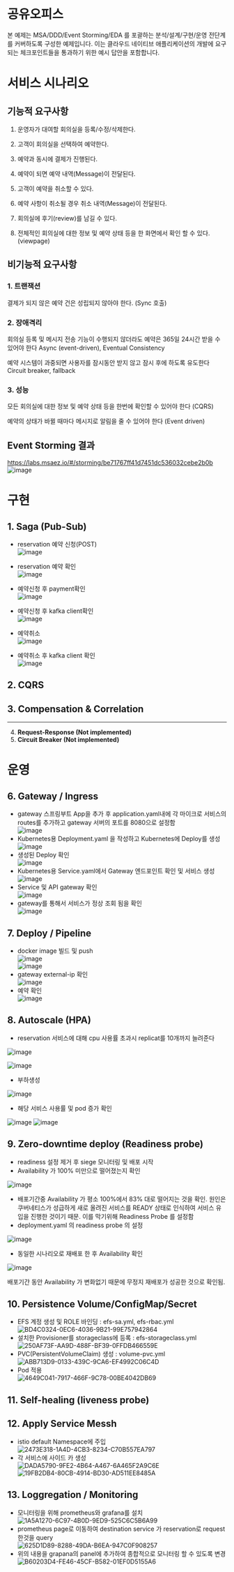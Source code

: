 # 공유오피스

본 예제는 MSA/DDD/Event Storming/EDA 를 포괄하는 분석/설계/구현/운영 전단계를 커버하도록 구성한 예제입니다. 이는 클라우드 네이티브 애플리케이션의 개발에 요구되는 체크포인트들을 통과하기 위한 예시 답안을 포함합니다.

# 서비스 시나리오

## 기능적 요구사항

1. 운영자가 대여할 회의실을 등록/수정/삭제한다.

2. 고객이 회의실을 선택하여 예약한다.

3. 예약과 동시에 결제가 진행된다.

4. 예약이 되면 예약 내역(Message)이 전달된다.

5. 고객이 예약을 취소할 수 있다.

6. 예약 사항이 취소될 경우 취소 내역(Message)이 전달된다.

7. 회의실에 후기(review)를 남길 수 있다.

8. 전체적인 회의실에 대한 정보 및 예약 상태 등을 한 화면에서 확인 할 수 있다.(viewpage)

## 비기능적 요구사항

### 1. 트랜잭션

결제가 되지 않은 예약 건은 성립되지 않아야 한다. (Sync 호출)

### 2. 장애격리

회의실 등록 및 메시지 전송 기능이 수행되지 않더라도 예약은 365일 24시간 받을 수 있어야 한다 Async (event-driven), Eventual Consistency

예약 시스템이 과중되면 사용자를 잠시동안 받지 않고 잠시 후에 하도록 유도한다 Circuit breaker, fallback

### 3. 성능

모든 회의실에 대한 정보 및 예약 상태 등을 한번에 확인할 수 있어야 한다 (CQRS)

예약의 상태가 바뀔 때마다 메시지로 알림을 줄 수 있어야 한다 (Event driven)

## Event Storming 결과
https://labs.msaez.io/#/storming/be71767ff41d7451dc536032cebe2b0b
![image](https://user-images.githubusercontent.com/110404800/217167811-8b93f630-db6e-455c-81cc-e66fd1de6c4a.png)


# 구현

## **1. Saga (Pub-Sub)**
- reservation 예약 신청(POST)   
  ![image](https://user-images.githubusercontent.com/110404800/217293251-6c8f76f0-abad-4bc1-afab-e452c220ab0e.png)  
  
- reservation 예약 확인  
  ![image](https://user-images.githubusercontent.com/110404800/217293405-1cdd503f-e79b-4df3-b31c-fb989a14d3d7.png)  
  
- 예약신청 후 payment확인  
  ![image](https://user-images.githubusercontent.com/110404800/217293812-045b3c6e-8b4a-44c6-a5ec-31a23581052e.png)  

- 예약신청 후 kafka client확인  
  ![image](https://user-images.githubusercontent.com/110404800/217183342-00a6f199-7896-4ad1-a41a-076d1fa1fb1b.png)  

- 예약취소  
  ![image](https://user-images.githubusercontent.com/110404800/217183913-39a7323c-d762-49bc-b738-dbf3289a348e.png)  

- 예약취소 후 kafka client 확인  
  ![image](https://user-images.githubusercontent.com/110404800/217183960-05e8cef5-4d05-4e60-82b7-53f3b60a63d1.png)  


## **2. CQRS**  


## 3. **Compensation & Correlation**  


---
4. **Request-Response (Not implemented)**  
5. **Circuit Breaker (Not implemented)**  

  
  
# 운영


## 6. **Gateway / Ingress**
- gateway 스프링부트 App을 추가 후 application.yaml내에 각 마이크로 서비스의 routes를 추가하고 gateway 서버의 포트를 8080으로 설정함  
  ![image](https://user-images.githubusercontent.com/110404800/217177210-e416b6e4-d290-41bf-9adc-479cbeaf4e3f.png)
- Kubernetes용 Deployment.yaml 을 작성하고 Kubernetes에 Deploy를 생성  
  ![image](https://user-images.githubusercontent.com/110404800/217177485-396da718-ab7c-40c6-8533-975126ee9122.png)
- 생성된 Deploy 확인  
  ![image](https://user-images.githubusercontent.com/110404800/217402550-57caea70-5e93-4cbf-a771-a2180fe719d5.png)  
- Kubernetes용 Service.yaml에서 Gateway 엔드포인트 확인 및 서비스 생성  
  ![image](https://user-images.githubusercontent.com/110404800/217284942-36a5db28-47b5-482e-bb88-2e0ffe2f49ad.png)
- Service 및 API gateway 확인  
  ![image](https://user-images.githubusercontent.com/110404800/217407469-67899586-6d73-48d4-8827-1570ebae5c1e.png)  
- gateway를 통해서 서비스가 정상 조회 됨을 확인  
  ![image](https://user-images.githubusercontent.com/110404800/217407598-1d5c5bff-b9a1-4d95-9377-e50da12449bc.png)  
  
  
## 7. **Deploy / Pipeline**  
- docker image 빌드 및 push  
  ![image](https://user-images.githubusercontent.com/110404800/217187118-1d2ca7c5-2e12-4740-b3f4-8defac86f7a7.png)  
  ![image](https://user-images.githubusercontent.com/110404800/217408607-f4baa1e9-c67b-4e89-8d0c-386209baf89b.png)  
- gateway external-ip 확인  
  ![image](https://user-images.githubusercontent.com/110404800/217431916-10d5349d-e530-4316-8a68-10df046d35ae.png)  
- 예약 확인  
  ![image](https://user-images.githubusercontent.com/110404800/217431842-89049c0e-2e08-4f66-8022-96e25701e649.png)
  

## 8. **Autoscale (HPA)**
- reservation 서비스에 대해 cpu 사용률 초과시 replicat를 10개까지 늘려준다

![image](https://user-images.githubusercontent.com/119907065/217411470-c2cee327-c233-49d0-a771-dcc80e86f211.png)

![image](https://user-images.githubusercontent.com/119907065/217411863-b489ddc3-eb8e-4569-a020-082528b3cc42.png)

- 부하생성

![image](https://user-images.githubusercontent.com/119907065/217412080-da0d68c2-cae7-4b62-8d66-94ffb0512317.png)

- 해당 서비스 사용률 및 pod 증가 확인
 
![image](https://user-images.githubusercontent.com/119907065/217412187-b1bdf0bd-6362-4439-971d-45ac868faaf7.png)
![image](https://user-images.githubusercontent.com/119907065/217412249-cc7d5d2b-75b3-4fb7-a0be-05c3bae7009d.png)


## 9. **Zero-downtime deploy (Readiness probe)**
- readiness 설정 제거 후 siege 모니터링 및 배포 시작
- Availability 가 100% 미만으로 떨어졌는지 확인

![image](https://user-images.githubusercontent.com/119907065/217418607-3f50a345-2fbc-4b72-984e-ce59ed4d904b.png)

- 배포기간중 Availability 가 평소 100%에서 83% 대로 떨어지는 것을 확인. 원인은 쿠버네티스가 성급하게 새로 올려진 서비스를 READY 상태로 인식하여 서비스 유입을 진행한 것이기 때문. 이를 막기위해 Readiness Probe 를 설정함
- deployment.yaml 의 readiness probe 의 설정

![image](https://user-images.githubusercontent.com/119907065/217418801-505254c7-11f2-4ee3-a921-b1b6282c3fef.png)

- 동일한 시나리오로 재배포 한 후 Availability 확인

![image](https://user-images.githubusercontent.com/119907065/217419386-a2b61461-4714-48bc-a74f-8105a8385fdc.png)

배포기간 동안 Availability 가 변화없기 때문에 무정지 재배포가 성공한 것으로 확인됨.


## 10. **Persistence Volume/ConfigMap/Secret**
- EFS 계정 생성 및 ROLE 바인딩 : efs-sa.yml, efs-rbac.yml  
  ![BD4C0324-0EC6-4036-9B21-99E757942864](https://user-images.githubusercontent.com/110404800/217433267-99a8c172-84aa-4051-a1c5-aad56a91122d.png)  
- 설치한 Provisioner를 storageclass에 등록 : efs-storageclass.yml  
  ![250AF73F-AA9D-488F-BF39-0FFDB466559E](https://user-images.githubusercontent.com/110404800/217433472-86e7ef2f-b73e-43ce-99c0-4d89471b893f.png)  
- PVC(PersistentVolumeClaim) 생성 : volume-pvc.yml  
  ![ABB713D9-0133-439C-9CA6-EF4992C06C4D](https://user-images.githubusercontent.com/110404800/217432594-3451f649-6f89-4e66-bc56-246b175ecef8.png)  
- Pod 적용  
  ![4649C041-7917-466F-9C78-00BE4042DB69](https://user-images.githubusercontent.com/110404800/217432720-ecef4533-4f3a-4f6c-8860-8f3eb607077a.png)  

## 11. **Self-healing (liveness probe)**

## 12. **Apply Service Messh**
- istio default Namespace에 주입  
  ![2473E318-1A4D-4CB3-8234-C70B557EA797](https://user-images.githubusercontent.com/110404800/217438552-c1a4c1d9-3d5d-4442-9ba9-83d4559a35bf.png)  
- 각 서비스에 사이드 카 생성  
  ![DADA5790-9FE2-4B64-A467-6A465F2A9C6E](https://user-images.githubusercontent.com/110404800/217438727-33f21ca4-16ed-4e78-9f2f-98ccf382f062.png)  
  ![19FB2DB4-80CB-4914-BD30-AD511EE8485A](https://user-images.githubusercontent.com/110404800/217439150-0f95b71b-5fe2-4e81-99c4-979e32169528.png)  

## 13. **Loggregation / Monitoring**
- 모니터링을 위해 prometheus와 grafana를 설치  
  ![1A5A1270-6C97-4B0D-9ED9-525C6C5B6A99](https://user-images.githubusercontent.com/110404800/217410342-6c299363-00f7-4d18-98c4-aa5fe503b3cc.png)  
- prometheus page로 이동하여 destination service 가 reservation로 request 한것을 query  
  ![625D1D89-8288-49DA-B6EA-947C0F908257](https://user-images.githubusercontent.com/110404800/217410403-43d619e5-0748-437f-a84e-6fd00d559b13.png)  
- 위의 내용을 grapana의 panel에 추가하여 종합적으로 모니터링 할 수 있도록 변경  
  ![B60203D4-FE46-45CF-B582-01EF0D5155A6](https://user-images.githubusercontent.com/110404800/217410467-c543e9fb-05dd-478c-83ce-9b438ba45f4a.png)  
